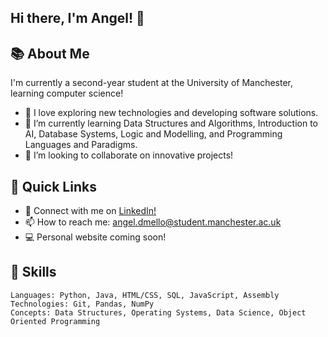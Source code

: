 ## Hi there, I'm Angel! 👋

## 📚 About Me 

I'm currently a second-year student at the University of Manchester, learning computer science!

- 🔭 I love exploring new technologies and developing software solutions.
- 🌱 I’m currently learning Data Structures and Algorithms, Introduction to AI,
     Database Systems, Logic and Modelling, and Programming Languages and Paradigms.
- 👯 I’m looking to collaborate on innovative projects!

## 🔮 Quick Links 

- 💬 Connect with me on [LinkedIn!](https://www.linkedin.com/in/angeldmello/)
- 📫 How to reach me: [angel.dmello@student.manchester.ac.uk](mailto:angel.dmello@student.manchester.ac.uk)
- 💻 Personal website coming soon! 

## 🔭 Skills

```text
Languages: Python, Java, HTML/CSS, SQL, JavaScript, Assembly
Technologies: Git, Pandas, NumPy
Concepts: Data Structures, Operating Systems, Data Science, Object Oriented Programming
